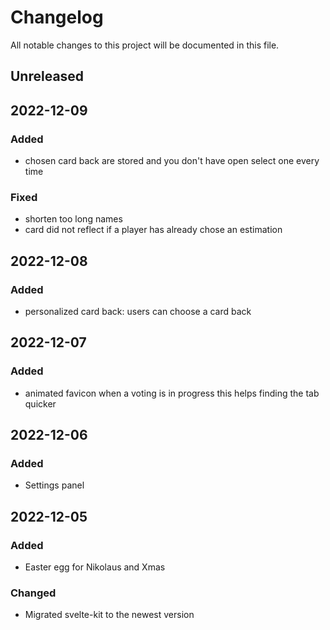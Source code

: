 # Changelog

All notable changes to this project will be documented in this file.

## Unreleased

## 2022-12-09

### Added

- chosen card back are stored and you don't have open select one every time

### Fixed

- shorten too long names
- card did not reflect if a player has already chose an estimation

## 2022-12-08

### Added

- personalized card back: users can choose a card back

## 2022-12-07

### Added

- animated favicon when a voting is in progress
  this helps finding the tab quicker

## 2022-12-06

### Added

- Settings panel

## 2022-12-05

### Added

- Easter egg for Nikolaus and Xmas

### Changed

- Migrated svelte-kit to the newest version